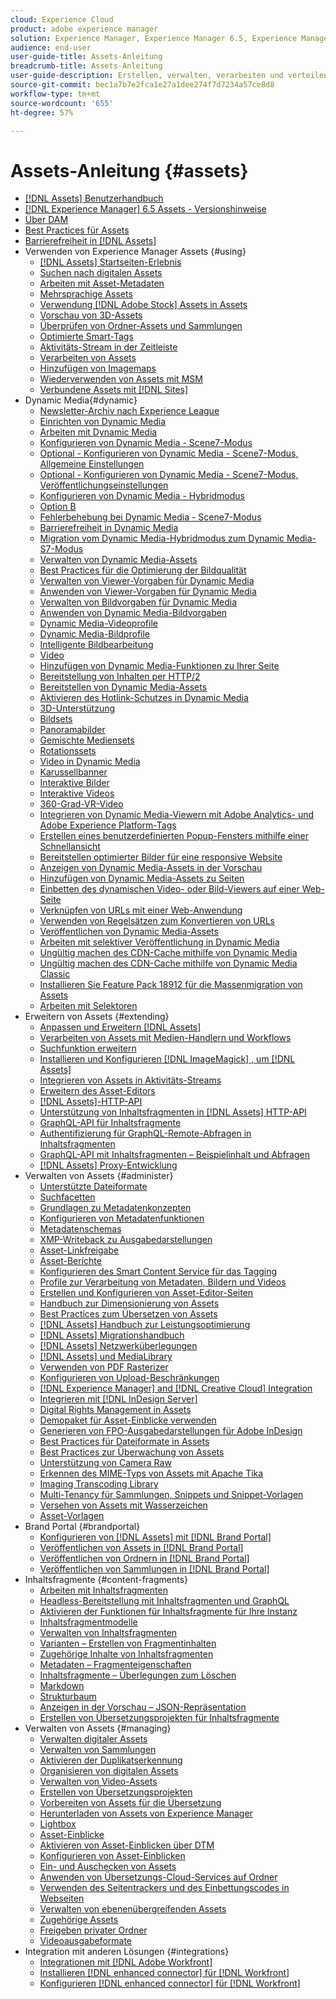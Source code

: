 ```yaml
---
cloud: Experience Cloud
product: adobe experience manager
solution: Experience Manager, Experience Manager 6.5, Experience Manager Assets
audience: end-user
user-guide-title: Assets-Anleitung
breadcrumb-title: Assets-Anleitung
user-guide-description: Erstellen, verwalten, verarbeiten und verteilen Sie digitale Assets.
source-git-commit: bec1a7b7e2fca1e27a1dee274f7d7234a57ce8d8
workflow-type: tm+mt
source-wordcount: '655'
ht-degree: 57%

---
```



# Assets-Anleitung {#assets}

+ [[!DNL Assets] Benutzerhandbuch](home.md)
+ [[!DNL Experience Manager] 6.5 Assets - Versionshinweise](https://experienceleague.adobe.com/docs/experience-manager-65/release-notes/assets.html)
+ [Über DAM](assets.md)
+ [Best Practices für Assets](best-practices-for-assets.md)
+ [Barrierefreiheit in  [!DNL Assets]](accessibility.md)
+ Verwenden von Experience Manager Assets {#using}
   + [[!DNL Assets] Startseiten-Erlebnis](assets-home-page.md)
   + [Suchen nach digitalen Assets](search-assets.md)
   + [Arbeiten mit Asset-Metadaten](metadata.md)
   + [Mehrsprachige Assets](multilingual-assets.md)
   + [Verwendung [!DNL Adobe Stock] Assets in Assets](aem-assets-adobe-stock.md)
   + [Vorschau von 3D-Assets](previewing-3d-assets.md)
   + [Überprüfen von Ordner-Assets und Sammlungen](bulk-approval.md)
   + [Optimierte Smart-Tags](enhanced-smart-tags.md)
   + [Aktivitäts-Stream in der Zeitleiste](activity-stream.md)
   + [Verarbeiten von Assets](assets-workflow.md)
   + [Hinzufügen von Imagemaps](image-maps.md)
   + [Wiederverwenden von Assets mit MSM](reuse-assets-using-msm.md)
   + [Verbundene Assets mit [!DNL Sites]](use-assets-across-connected-assets-instances.md)
+ Dynamic Media{#dynamic}
   + [Newsletter-Archiv nach Experience League](dynamic-media-newsletter.md)
   + [Einrichten von Dynamic Media](administering-dynamic-media.md)
   + [Arbeiten mit Dynamic Media](dynamic-media.md)
   + [Konfigurieren von Dynamic Media - Scene7-Modus](config-dms7.md)
   + [Optional - Konfigurieren von Dynamic Media - Scene7-Modus, Allgemeine Einstellungen](dm-general-settings.md)
   + [Optional - Konfigurieren von Dynamic Media - Scene7-Modus, Veröffentlichungseinstellungen](dm-publish-settings.md)
   + [Konfigurieren von Dynamic Media - Hybridmodus](config-dynamic.md)
   + [Option B](option-b-config-dms7.md)
   + [Fehlerbehebung bei Dynamic Media - Scene7-Modus](troubleshoot-dms7.md)
   + [Barrierefreiheit in Dynamic Media](accessibility-dm.md)
   + [Migration vom Dynamic Media-Hybridmodus zum Dynamic Media-S7-Modus](migrate-from-hybrid-to-dms7.md)
   + [Verwalten von Dynamic Media-Assets](managing-assets.md)
   + [Best Practices für die Optimierung der Bildqualität](best-practices-for-optimizing-the-quality-of-your-images.md)
   + [Verwalten von Viewer-Vorgaben für Dynamic Media](managing-viewer-presets.md)
   + [Anwenden von Viewer-Vorgaben für Dynamic Media](viewer-presets.md)
   + [Verwalten von Bildvorgaben für Dynamic Media](managing-image-presets.md)
   + [Anwenden von Dynamic Media-Bildvorgaben](image-presets.md)
   + [Dynamic Media-Videoprofile](video-profiles.md)
   + [Dynamic Media-Bildprofile](image-profiles.md)
   + [Intelligente Bildbearbeitung](imaging-faq.md)
   + [Video](s7-video.md)
   + [Hinzufügen von Dynamic Media-Funktionen zu Ihrer Seite](scene7.md)
   + [Bereitstellung von Inhalten per HTTP/2](http2.md)
   + [Bereitstellen von Dynamic Media-Assets](delivering-dynamic-media-assets.md)
   + [Aktivieren des Hotlink-Schutzes in Dynamic Media](hotlink-protection.md)
   + [3D-Unterstützung](/help/assets/assets-3d.md)
   + [Bildsets](image-sets.md)
   + [Panoramabilder](panoramic-images.md)
   + [Gemischte Mediensets](mixed-media-sets.md)
   + [Rotationssets](spin-sets.md)
   + [Video in Dynamic Media](video.md)
   + [Karussellbanner](carousel-banners.md)
   + [Interaktive Bilder](interactive-images.md)
   + [Interaktive Videos](interactive-videos.md)
   + [360-Grad-VR-Video](/help/assets/360-video.md)
   + [Integrieren von Dynamic Media-Viewern mit Adobe Analytics- und Adobe Experience Platform-Tags](/help/assets/tags.md)
   + [Erstellen eines benutzerdefinierten Popup-Fensters mithilfe einer Schnellansicht](custom-pop-ups.md)
   + [Bereitstellen optimierter Bilder für eine responsive Website](responsive-site.md)
   + [Anzeigen von Dynamic Media-Assets in der Vorschau](previewing-assets.md)
   + [Hinzufügen von Dynamic Media-Assets zu Seiten](adding-dynamic-media-assets-to-pages.md)
   + [Einbetten des dynamischen Video- oder Bild-Viewers auf einer Web-Seite](embed-code.md)
   + [Verknüpfen von URLs mit einer Web-Anwendung](linking-urls-to-yourwebapplication.md)
   + [Verwenden von Regelsätzen zum Konvertieren von URLs](using-rulesets-to-transform-urls.md)
   + [Veröffentlichen von Dynamic Media-Assets](publishing-dynamicmedia-assets.md)
   + [Arbeiten mit selektiver Veröffentlichung in Dynamic Media](selective-publishing.md)
   + [Ungültig machen des CDN-Cache mithilfe von Dynamic Media](invalidate-cdn-cache-dynamic-media.md)
   + [Ungültig machen des CDN-Cache mithilfe von Dynamic Media Classic](invalidate-cdn-cache-dm-classic.md)
   + [Installieren Sie Feature Pack 18912 für die Massenmigration von Assets](bulk-ingest-migrate.md)
   + [Arbeiten mit Selektoren](working-with-selectors.md)
+ Erweitern von Assets {#extending}
   + [Anpassen und Erweitern [!DNL Assets]](extending-assets.md)
   + [Verarbeiten von Assets mit Medien-Handlern und Workflows](media-handlers.md)
   + [Suchfunktion erweitern](searchx.md)
   + [Installieren und Konfigurieren [!DNL ImageMagick] , um [!DNL Assets]](best-practices-for-imagemagick.md)
   + [Integrieren von Assets in Aktivitäts-Streams](extending-activity-stream.md)
   + [Erweitern des Asset-Editors](asseteditorx.md)
   + [[!DNL Assets]-HTTP-API](mac-api-assets.md)
   + [Unterstützung von Inhaltsfragmenten in [!DNL Assets] HTTP-API](assets-api-content-fragments.md)
   + [GraphQL-API für Inhaltsfragmente](content-fragments/graphql-api-content-fragments.md)
   + [Authentifizierung für GraphQL-Remote-Abfragen in Inhaltsfragmenten](content-fragments/graphql-authentication-content-fragments.md)
   + [GraphQL-API mit Inhaltsfragmenten – Beispielinhalt und Abfragen](/help/assets/content-fragments/content-fragments-graphql-samples.md)
   + [[!DNL Assets] Proxy-Entwicklung](proxy.md)
+ Verwalten von Assets {#administer}
   + [Unterstützte Dateiformate](assets-formats.md)
   + [Suchfacetten](search-facets.md)
   + [Grundlagen zu Metadatenkonzepten](metadata-concepts.md)
   + [Konfigurieren von Metadatenfunktionen](metadata-config.md)
   + [Metadatenschemas](metadata-schemas.md)
   + [XMP-Writeback zu Ausgabedarstellungen](xmp-writeback.md)
   + [Asset-Linkfreigabe](link-sharing.md)
   + [Asset-Berichte](asset-reports.md)
   + [Konfigurieren des Smart Content Service für das Tagging](config-smart-tagging.md)
   + [Profile zur Verarbeitung von Metadaten, Bildern und Videos](processing-profiles.md)
   + [Erstellen und Konfigurieren von Asset-Editor-Seiten](assets-finder-editor.md)
   + [Handbuch zur Dimensionierung von Assets](assets-sizing-guide.md)
   + [Best Practices zum Übersetzen von Assets](best-practices-for-translating-assets-efficiently.md)
   + [[!DNL Assets] Handbuch zur Leistungsoptimierung](performance-tuning-guidelines.md)
   + [[!DNL Assets] Migrationshandbuch](assets-migration-guide.md)
   + [[!DNL Assets] Netzwerküberlegungen](assets-network-considerations.md)
   + [[!DNL Assets] und MediaLibrary](medialibrary.md)
   + [Verwenden von PDF Rasterizer](aem-pdf-rasterizer.md)
   + [Konfigurieren von Upload-Beschränkungen](configuring-asset-upload-restrictions.md)
   + [[!DNL Experience Manager] and [!DNL Creative Cloud] Integration](aem-cc-integration-best-practices.md)
   + [Integrieren mit  [!DNL InDesign Server]](indesign.md)
   + [Digital Rights Management in Assets](drm.md)
   + [Demopaket für Asset-Einblicke verwenden](use-demo-package-for-asset-insights.md)
   + [Generieren von FPO-Ausgabedarstellungen für Adobe InDesign](configure-fpo-renditions.md)
   + [Best Practices für Dateiformate in Assets](assets-file-format-best-practices.md)
   + [Best Practices zur Überwachung von Assets](assets-monitoring-best-practices.md)
   + [Unterstützung von Camera Raw](camera-raw.md)
   + [Erkennen des MIME-Typs von Assets mit Apache Tika](detect-asset-mime-type-with-tika.md)
   + [Imaging Transcoding Library](imaging-transcoding-library.md)
   + [Multi-Tenancy für Sammlungen, Snippets und Snippet-Vorlagen](multi-tenancy.md)
   + [Versehen von Assets mit Wasserzeichen](watermarking.md)
   + [Asset-Vorlagen](asset-templates.md)
+ Brand Portal {#brandportal}
   + [Konfigurieren von [!DNL Assets] mit [!DNL Brand Portal]](configure-aem-assets-with-brand-portal.md)
   + [Veröffentlichen von Assets in  [!DNL Brand Portal]](brand-portal-publish-assets.md)
   + [Veröffentlichen von Ordnern in [!DNL Brand Portal]](brand-portal-publish-folder.md)
   + [Veröffentlichen von Sammlungen in [!DNL Brand Portal]](brand-portal-publish-collection.md)
+ Inhaltsfragmente {#content-fragments}
   + [Arbeiten mit Inhaltsfragmenten](content-fragments/content-fragments.md)
   + [Headless-Bereitstellung mit Inhaltsfragmenten und GraphQL](content-fragments/content-fragments-graphql.md)
   + [Aktivieren der Funktionen für Inhaltsfragmente für Ihre Instanz](content-fragments/content-fragments-configuration-browser.md)
   + [Inhaltsfragmentmodelle](content-fragments/content-fragments-models.md)
   + [Verwalten von Inhaltsfragmenten](content-fragments/content-fragments-managing.md)
   + [Varianten – Erstellen von Fragmentinhalten](content-fragments/content-fragments-variations.md)
   + [Zugehörige Inhalte von Inhaltsfragmenten](content-fragments/content-fragments-assoc-content.md)
   + [Metadaten – Fragmenteigenschaften](content-fragments/content-fragments-metadata.md)
   + [Inhaltsfragmente – Überlegungen zum Löschen](content-fragments/content-fragments-delete.md)
   + [Markdown](content-fragments/content-fragments-markdown.md)
   + [Strukturbaum](/help/assets/content-fragments/content-fragments-structure-tree.md)
   + [Anzeigen in der Vorschau – JSON-Repräsentation](/help/assets/content-fragments/content-fragments-json-preview.md)
   + [Erstellen von Übersetzungsprojekten für Inhaltsfragmente](creating-translation-projects-for-content-fragments.md)
+ Verwalten von Assets {#managing}
   + [Verwalten digitaler Assets](manage-assets.md)
   + [Verwalten von Sammlungen](manage-collections.md)
   + [Aktivieren der Duplikatserkennung](duplicate-detection.md)
   + [Organisieren von digitalen Assets](organize-assets.md)
   + [Verwalten von Video-Assets](managing-video-assets.md)
   + [Erstellen von Übersetzungsprojekten](translation-projects.md)
   + [Vorbereiten von Assets für die Übersetzung](preparing-assets-for-translation.md)
   + [Herunterladen von Assets von Experience Manager](download-assets-from-aem.md)
   + [Lightbox](light-box.md)
   + [Asset-Einblicke](asset-insights.md)
   + [Aktivieren von Asset-Einblicken über DTM](use-dtm-for-asset-insights.md)
   + [Konfigurieren von Asset-Einblicken](configure-asset-insights.md)
   + [Ein- und Auschecken von Assets](check-out-and-submit-assets.md)
   + [Anwenden von Übersetzungs-Cloud-Services auf Ordner](transition-cloud-services.md)
   + [Verwenden des Seitentrackers und des Einbettungscodes in Webseiten](use-page-tracker.md)
   + [Verwalten von ebenenübergreifenden Assets](managing-linked-subassets.md)
   + [Zugehörige Assets](related-assets.md)
   + [Freigeben privater Ordner](private-folder.md)
   + [Videoausgabeformate](video-renditions.md)
+ Integration mit anderen Lösungen {#integrations}
   + [Integrationen mit [!DNL Adobe Workfront]](workfront-integrations.md)
   + [Installieren [!DNL enhanced connector] für [!DNL Workfront]](workfront-connector-install.md)
   + [Konfigurieren [!DNL enhanced connector] für [!DNL Workfront]](workfront-connector-configure.md)
